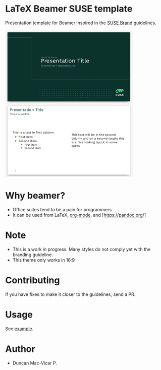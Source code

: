 
# LaTeX Beamer SUSE template

Presentation template for Beamer inspired in the [SUSE Brand](https://brand.suse.com/) guidelines.

![Screenshot](beamer.png)

# Why beamer?

* Office suites tend to be a pain for programmers
* It can be used from LaTeX, [org-mode](https://orgmode.org/), and [https://pandoc.org/]

# Note

* This is a work in progress. Many styles do not comply yet with the branding guideline.
* This theme only works in 16:9

# Contributing

If you have fixes to make it closer to the guidelines, send a PR.

# Usage

See [example](suse-example.tex).

# Author

* Duncan Mac-Vicar P.
